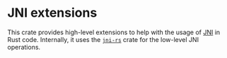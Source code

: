 # JNI extensions

This crate provides high-level extensions to help with the usage of [JNI] in Rust code. Internally,
it uses the [`jni-rs`] crate for the low-level JNI operations.

[JNI]: https://en.wikipedia.org./wiki/Java_Native_Interface
[`jni-rs`]: https://crates.io/crates/jni
